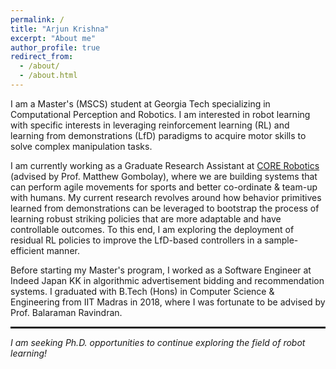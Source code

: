 ```yaml
---
permalink: /
title: "Arjun Krishna"
excerpt: "About me"
author_profile: true
redirect_from: 
  - /about/
  - /about.html
---
```


I am a Master's (MSCS) student at Georgia Tech specializing in Computational Perception and Robotics. I am interested in robot learning with specific interests in leveraging reinforcement learning (RL) and learning from demonstrations (LfD) paradigms to acquire motor skills to solve complex manipulation tasks. 

I am currently working as a Graduate Research Assistant at <a href="https://core-robotics.gatech.edu/">CORE Robotics</a> (advised by Prof. Matthew Gombolay), where we are building systems that can perform agile movements for sports and better co-ordinate & team-up with humans. My current research revolves around how behavior primitives learned from demonstrations can be leveraged to bootstrap the process of learning robust striking policies that are more adaptable and have controllable outcomes. To this end, I am exploring the deployment of residual RL policies to improve the LfD-based controllers in a sample-efficient manner.

Before starting my Master's program, I worked as a Software Engineer at Indeed Japan KK in algorithmic advertisement bidding and recommendation systems. I graduated with B.Tech (Hons) in Computer Science & Engineering from IIT Madras in 2018, where I was fortunate to be advised by Prof. Balaraman Ravindran.

<hr style="height:3px"/>

<i>I am seeking Ph.D. opportunities to continue exploring the field of robot learning!</i>
